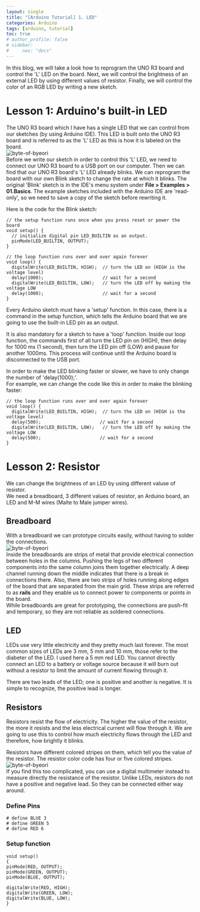 ```yaml
---
layout: single
title: "[Arduino Tutorial] 1. LED"
categories: Arduino
tags: [arduino, tutorial] 
toc: true
# author_profile: false
# sidebar:
#     nav: "docs"
---
```

In this blog, we will take a look how to reprogram the UNO R3 board and control the 'L' LED on the board. Next, we will control the brightness of an external LED by using different values of resistor. Finally, we will control the color of an RGB LED by writing a new sketch.<br>

# Lesson 1: Arduino's built-in LED
The UNO R3 board which I have has a single LED that we can control from our sketches (by using Arduino IDE). This LED is built onto the UNO R3 board and is referred to as the 'L' LED as this is how it is labeled on the board.<br>
![byte-of-byeori]({{site.url}}\images\2025-01-05-Arduino-LED\built-in-LED.jpg)<br>
Before we write our sketch in order to control this 'L' LED, we need to connect our UNO R3 board to a USB port on our computer. Then we can find that our UNO R3 board's 'L' LED already blinks. We can reprogram the board with our own Blink sketch to change the rate at which it blinks. The original 'Blink' sketch is in the IDE's menu system under **File > Examples > 01.Basics**. The example sketches included with the Arduino IDE are 'read-only', so we need to save a copy of the sketch before rewriting it.<br>

Here is the code for the Blink sketch:<br>
``` arduino
// the setup function runs once when you press reset or power the board
void setup() {
  // initialize digital pin LED_BUILTIN as an output.
  pinMode(LED_BUILTIN, OUTPUT);
}

// the loop function runs over and over again forever
void loop() {
  digitalWrite(LED_BUILTIN, HIGH);  // turn the LED on (HIGH is the voltage level)
  delay(1000);                      // wait for a second
  digitalWrite(LED_BUILTIN, LOW);   // turn the LED off by making the voltage LOW
  delay(1000);                      // wait for a second
}
```

Every Arduino sketch must have a 'setup' function. In this case, there is a command in the setup function, which tells the Arduino board that we are going to use the built-in LED pin as an output.<br>

It is also mandatory for a sketch to have a 'loop' function. Inside our loop function, the commands first of all turn the LED pin on (HIGH), then delay for 1000 ms (1 second), then turn the LED pin off (LOW) and pause for another 1000ms. This process will continue until the Arduino board is disconnected to the USB port.<br>

In order to make the LED blinking faster or slower, we have to only change the number of 'delay(1000);'.<br>
For example, we can change the code like this in order to make the blinking faster:<br>
``` arduino
// the loop function runs over and over again forever
void loop() {
  digitalWrite(LED_BUILTIN, HIGH);  // turn the LED on (HIGH is the voltage level)
  delay(500);                      // wait for a second
  digitalWrite(LED_BUILTIN, LOW);   // turn the LED off by making the voltage LOW
  delay(500);                      // wait for a second
}
```

# Lesson 2: Resistor
We can change the brightness of an LED by using different valuse of resistor.<br>
We need a breadboard, 3 different values of resistor, an Arduino board, an LED and M-M wires (Malte to Male jumper wires). <br>

## Breadboard
With a breadboard we can prototype circuits easily, without having to solder the connections.<br>
![byte-of-byeori]({{site.url}}\images\2025-01-05-Arduino-LED\breadboard.jpg)<br>
Inside the breadboards are strips of metal that provide electrical connection between holes in the columns. Pushing the legs of two different components into the same column joins them together electrically. A deep channel running down the middle indicates that there is a break in connections there. Also, there are two strips of holes running along edges of the board that are separated from the main grid. These strips are referred to as **rails** and they enable us to connect power to components or points in the board.<br>
While breadboards are great for prototyping, the connections are push-fit and temporary, so they are not reliable as soldered connections.

## LED
LEDs use very little electricity and they pretty much last forever. The most common sizes of LEDs are 3 mm, 5 mm and 10 mm, those refer to the diabeter of the LED. I used here a 5 mm red LED. You cannot directly connect an LED to a battery or voltage source because it will burn out without a resistor to limit the amount of current flowing through it.<br>

There are two leads of the LED; one is positive and another is negative. It is simple to recognize, the positive lead is longer.<br>

## Resistors
Resistors resist the flow of electricity. The higher the value of the resistor, the more it resists and the less electrical current will flow through it. We are going to use this to control how much electricity flows through the LED and therefore, how brightly it blinks.<br>

Resistors have different colored stripes on them, which tell you the value of the resistor. The resistor color code has four or five colored stripes.<br>
![byte-of-byeori]({{site.url}}\images\2025-01-05-Arduino-LED\resistor-color-code.JPG)<br>
If you find this too complicated, you can use a digital multimeter instead to measure directly the resistance of the resistor. Unlike LEDs, resistors do not have a positive and negative lead. So they can be connected either way around.



### Define Pins

``` arduino
# define BLUE 3
# define GREEN 5
# define RED 6
```

### Setup function

``` arduino
void setup()
{
pinMode(RED, OUTPUT);
pinMode(GREEN, OUTPUT);
pinMode(BLUE, OUTPUT);

digitalWrite(RED, HIGH);
digitalWrite(GREEN, LOW);
digitalWrite(BLUE, LOW);
}
```